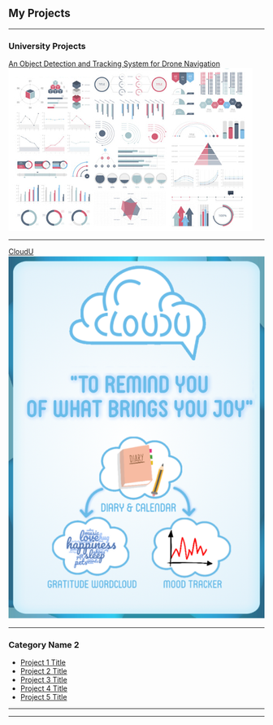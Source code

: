 ## My Projects

---

### University Projects

[An Object Detection and Tracking System for
Drone Navigation](/3-year-project)
<img src="images/dummy_thumbnail.jpg?raw=true"/>

---
[CloudU](/cloudu)
<img src="images/cloudU-poster.png?raw=true"/>

---

### Category Name 2

- [Project 1 Title](http://example.com/)
- [Project 2 Title](http://example.com/)
- [Project 3 Title](http://example.com/)
- [Project 4 Title](http://example.com/)
- [Project 5 Title](http://example.com/)

---




---
